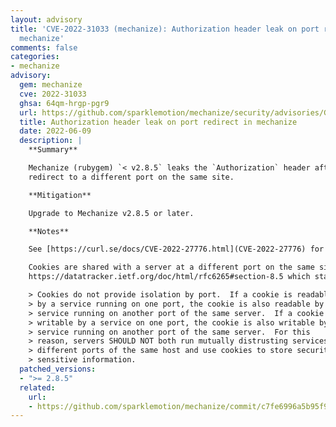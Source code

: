 ```yaml
---
layout: advisory
title: 'CVE-2022-31033 (mechanize): Authorization header leak on port redirect in
  mechanize'
comments: false
categories:
- mechanize
advisory:
  gem: mechanize
  cve: 2022-31033
  ghsa: 64qm-hrgp-pgr9
  url: https://github.com/sparklemotion/mechanize/security/advisories/GHSA-64qm-hrgp-pgr9
  title: Authorization header leak on port redirect in mechanize
  date: 2022-06-09
  description: |
    **Summary**

    Mechanize (rubygem) `< v2.8.5` leaks the `Authorization` header after a
    redirect to a different port on the same site.

    **Mitigation**

    Upgrade to Mechanize v2.8.5 or later.

    **Notes**

    See [https://curl.se/docs/CVE-2022-27776.html](CVE-2022-27776) for a similar vulnerability in curl.

    Cookies are shared with a server at a different port on the same site, per
    https://datatracker.ietf.org/doc/html/rfc6265#section-8.5 which states in part:

    > Cookies do not provide isolation by port.  If a cookie is readable
    > by a service running on one port, the cookie is also readable by a
    > service running on another port of the same server.  If a cookie is
    > writable by a service on one port, the cookie is also writable by a
    > service running on another port of the same server.  For this
    > reason, servers SHOULD NOT both run mutually distrusting services on
    > different ports of the same host and use cookies to store security-
    > sensitive information.
  patched_versions:
  - ">= 2.8.5"
  related:
    url:
    - https://github.com/sparklemotion/mechanize/commit/c7fe6996a5b95f9880653ba3bc548a8d4ef72317
---
```


